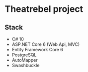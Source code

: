 # Theatrebel project

## Stack
- C# 10
- ASP.NET Core 6 (Web Api, MVC)
- Entity Framework Core 6
- PostgreSQL
- AutoMapper
- Swashbuckle
